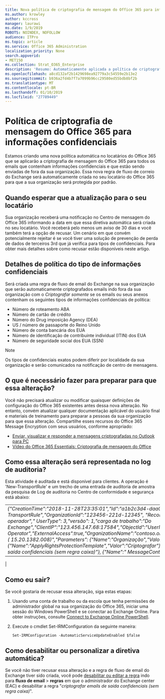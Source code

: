 ```yaml
---
title: Nova política de criptografia de mensagem do Office 365 para informações confidenciais
ms.author: krowley
author: kccross
manager: laurawi
ms.date: 1/9/2019
ROBOTS: NOINDEX, NOFOLLOW
audience: ITPro
ms.topic: article
ms.service: Office 365 Administration
localization_priority: None
search.appverid:
- MET150
ms.collection: Strat_O365_Enterprise
description: 'Resumo: Automaticamente aplicada a política de criptografia de mensagem do Office 365 para tipos de informações confidenciais aplicação a todos os locatários.'
ms.openlocfilehash: a8cd132af2b1429698ea92779a3c54559e2b13e2
ms.sourcegitcommit: b936a2fd4b7f7a7099b96cc29580ed55bdb8bf2b
ms.translationtype: MT
ms.contentlocale: pt-BR
ms.lasthandoff: 01/10/2019
ms.locfileid: "27789449"
---
```

# <a name="office-365-message-encryption-policy-for-sensitive-information"></a>Política de criptografia de mensagem do Office 365 para informações confidenciais

Estamos criando uma nova política automática no locatários do Office 365 que se aplicarão a criptografia de mensagem do Office 365 para todos os emails que contenham informações confidenciais e que estão sendo enviadas de fora da sua organização. Essa nova regra de fluxo de correio do Exchange será automaticamente criada no seu locatário do Office 365 para que a sua organização será protegida por padrão.

## <a name="when-to-expect-the-update-for-your-tenant"></a>Quando esperar que a atualização para o seu locatário

Sua organização receberá uma notificação no Centro de mensagem do Office 365 informando a data em que essa diretiva automática será criada no seu locatário. Você receberá pelo menos um aviso de 30 dias e você também terá a opção de recusar. Um cenário em que convém potencialmente rejeitar é se você tiver uma solução de prevenção de perda de dados de terceiros 3rd que já verifica para tipos de confidenciais. Para obter mais detalhes sobre como recusar estão disponíveis neste artigo.

## <a name="sensitive-information-type-policy-details"></a>Detalhes de política do tipo de informações confidenciais

Será criada uma regra de fluxo de email do Exchange na sua organização que serão automaticamente criptografados emails indo fora da sua organização com o *Criptografar somente* se os emails ou seus anexos contenham os seguintes tipos de informações confidenciais de política:

- Número de roteamento ABA
- Número de cartão de crédito
- Número do Drug imposição Agency (DEA)
- US / número de passaporte do Reino Unido
- Número de conta bancária dos EUA
- Número de identificação de contribuinte individual (ITIN) dos EUA
- Número de seguridade social dos EUA (SSN)

> [!Note]
> Os tipos de confidenciais exatos podem diferir por localidade da sua organização e serão comunicados na notificação de centro de mensagens.

## <a name="what-do-i-need-to-do-to-prepare-for-this-change"></a>O que é necessário fazer para preparar para que essa alteração?

Você não precisará atualizar ou modificar quaisquer definições de configuração do Office 365 existentes antes dessa nova alteração. No entanto, convém atualizar qualquer documentação aplicável do usuário final e materiais de treinamento para preparar a pessoas da sua organização para que essa alteração. Compartilhe esses recursos do Office 365 Message Encryption com seus usuários, conforme apropriado:

- [Enviar, visualizar e responder a mensagens criptografadas no Outlook para PC](https://support.office.com/article/send-view-and-reply-to-encrypted-messages-in-outlook-for-pc-eaa43495-9bbb-4fca-922a-df90dee51980)
- [Vídeo do Office 365 Essentials: Criptografia de mensagem do Office](https://youtu.be/CQR0cG_iEUc)

## <a name="how-will-this-change-be-represented-in-the-audit-log"></a>Como essa alteração será representada no log de auditoria?

Esta atividade é auditada e está disponível para clientes.  A operação é 'New-TransportRule' e um trecho de uma entrada de auditoria de amostra da pesquisa de Log de auditoria no Centro de conformidade e segurança está abaixo:

|     |
| --- |
| *{"CreationTime":"2018-11-28T23:35:01","Id":"a1b2c3d4-daa0-4c4f-a019-03a1234a1b0c","Operation":"New-TransportRule","OrganizationId":"123456-221d-12345", "RecordType": 1, "ResultStatus": "True", "UserKey": "Microsoft operador"," UserType": 3,"versão": 1,"carga de trabalho":"Do Exchange","ClientIP":"123.456.147.68:17584","ObjectId":"UserId "," ":"Microsoft Operator","ExternalAccess":true,"OrganizationName":"contoso.onmicrosoft.com","OriginatingServer":"CY4PR13MBXXXX ( 15.20.1382.008)","Parameters": {"Name":"Organização","Valor":" 123456-221 d - 12346"{"Name":"ApplyRightsProtectionTemplate","Valor":"Criptografar"}, {"Name":"Nome"e"Valor":"Criptografar emails de saída confidenciais (sem regra caixa)"}, {"Name":" MessageContainsDataClassifications"… etc.*
 |

## <a name="how-do-i-opt-out"></a>Como eu sair?

Se você gostaria de recusar essa alteração, siga estas etapas:

1. Usando uma conta de trabalho ou da escola que tenha permissões de administrador global na sua organização do Office 365, iniciar uma sessão do Windows PowerShell e se conectar ao Exchange Online. Para obter instruções, consulte [Connect to Exchange Online PowerShell](https://aka.ms/exopowershell).
2. Execute o cmdlet Set-IRMConfiguration da seguinte maneira:

   ```
   Set-IRMConfiguration -AutomaticServiceUpdateEnabled $false
   ```

## <a name="how-do-i-disable-or-customize-the-automatic-policy"></a>Como desabilitar ou personalizar a diretiva automática?

Se você não tiver recusar essa alteração e a regra de fluxo de email do Exchange tiver sido criada, você pode [desabilitar ou editar a regra](https://docs.microsoft.com/exchange/security-and-compliance/mail-flow-rules/manage-mail-flow-rules#enable-or-disable-a-mail-flow-rule) indo para **fluxo de email** > **regras** em que o administrador do Exchange center (EAC) e desabilitar a regra "*criptografar emails de saída confidenciais (sem regra caixa)*".

